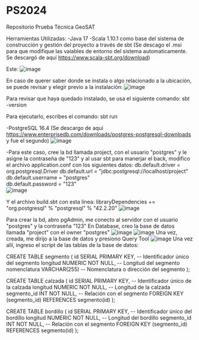 # PS2024
Repositorio Prueba Técnica GeoSAT 

Herramientas Utilizadas:
-Java 17
-Scala 1.10.1 como base del sistema de construcción y gestión del proyecto a través de sbt (Se descago el .msi para que modifique las vaiables de entorno del sistema automaticamente. Se descargó de aquí https://www.scala-sbt.org/download)

Este:
![image](https://github.com/user-attachments/assets/7e1064e8-695d-43ca-a784-e1df4238b549)

En caso de querer saber donde se instala o algo relacionado a la ubicación, se puede revisar y elegir previo a la instalación:
![image](https://github.com/user-attachments/assets/c957bdfa-34b2-4c53-a734-146e6acb715d)

Para revisar que haya quedado instalado, se usa el siguiente comando:
sbt -version

Para ejecutarlo, escribes el comando: 
sbt run

-PostgreSQL 16.4 (Se descargo de aquí https://www.enterprisedb.com/downloads/postgres-postgresql-downloads y fue el segundo)
![image](https://github.com/user-attachments/assets/4ce6f28b-b82d-4596-8340-4f51be1ce531)

-Para este caso, cree la bd llamada project, con el usuario "postgres" y le asigne la contraseña de "123" y al usar sbt para manerjar el back, modifico el archivo application.conf con los siguientes datos: 
db.default.driver = org.postgresql.Driver
db.default.url = "jdbc:postgresql://localhost/project"
db.default.username = "postgres"        
db.default.password = "123"    
![image](https://github.com/user-attachments/assets/6326cb21-bbfd-4083-a30c-98791727710f)

Y el archivo build.sbt con esta linea:
libraryDependencies += "org.postgresql" % "postgresql" % "42.2.20"
![image](https://github.com/user-attachments/assets/af89f40f-66a3-481b-9f55-ac258b685faf)

Para crear la bd, abro pgAdmin, me conecto al servidor con el usuario "postgres" y la contraseña "123"
En Database, creo la base de datos llamada "project" con el owner "postgres"
![image](https://github.com/user-attachments/assets/b5bf205d-bc32-4b73-b598-839aef547d3b)
![image](https://github.com/user-attachments/assets/0363544d-253e-4439-95d4-d94af07f76cf)
Una vez, creada, me dirijo a la base de datos y presiono Query Tool 
![image](https://github.com/user-attachments/assets/bd58c6ec-f150-4ef1-b22a-388a17e25b28)
Una vez allí, ingreso el script de las tablas de la base de datos:

CREATE TABLE segmento (
    id SERIAL PRIMARY KEY,         -- Identificador único del segmento
    longitud NUMERIC NOT NULL,     -- Longitud del segmento
    nomenclatura VARCHAR(255)      -- Nomenclatura o dirección del segmento
);

CREATE TABLE calzada (
    id SERIAL PRIMARY KEY,         -- Identificador único de la calzada
    longitud NUMERIC NOT NULL,     -- Longitud de la calzada
    segmento_id INT NOT NULL,      -- Relación con el segmento
    FOREIGN KEY (segmento_id) REFERENCES segmento(id)
);

CREATE TABLE bordillo (
    id SERIAL PRIMARY KEY,         -- Identificador único del bordillo
    longitud NUMERIC NOT NULL,     -- Longitud del bordillo
    segmento_id INT NOT NULL,      -- Relación con el segmento
    FOREIGN KEY (segmento_id) REFERENCES segmento(id)
);


